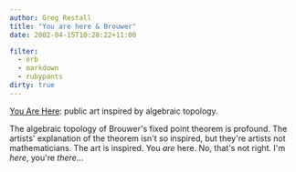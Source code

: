 ```yaml
---
author: Greg Restall
title: "You are here & Brouwer"
date: 2002-04-15T10:28:22+11:00

filter:
  - erb
  - markdown
  - rubypants
dirty: true
---
```


<p><a href="http://www.fa-art.pp.se/youarehere.htm">You Are Here</a>: public art inspired by algebraic topology. </p>
<p>The algebraic topology of Brouwer's fixed point theorem is profound.  The artists' explanation of the theorem isn't so inspired, but they're artists not mathematicians.  The art is inspired.  You <em>are</em> here.  No, that's not right.  I'm <em>here</em>, you're <em>there</em>...</p>




